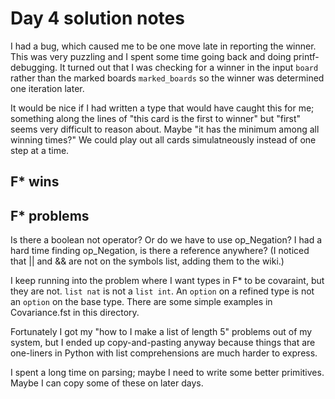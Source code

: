 # Day 4 solution notes

I had a bug, which caused me to be one move late in reporting the winner.  This was very
puzzling and I spent some time going back and doing printf-debugging.  It turned out that
I was checking for a winner in the input `board` rather than the marked boards
`marked_boards` so the winner was determined one iteration later.

It would be nice if I had written a type that would have caught this for me; something along
the lines of "this card is the first to winner" but "first" seems very difficult to reason about.
Maybe "it has the minimum among all winning times?"  We could play out all cards simulatneously
instead of one step at a time.

## F* wins

## F* problems

Is there a boolean not operator?  Or do we have to use op_Negation?  I had a hard time
finding op_Negation, is there a reference anywhere?  (I noticed that || and && are not
on the symbols list, adding them to the wiki.)

I keep running into the problem where I want types in F* to be covaraint, but they are not.
`list nat`  is not a `list int`.  An `option` on a refined type is not an `option` on the base type.
There are some simple examples in Covariance.fst in this directory.

Fortunately I got my "how to I make a list of length 5" problems out of my system, but I ended
up copy-and-pasting anyway because things that are one-liners in Python with list comprehensions
are much harder to express.

I spent a long time on parsing; maybe I need to write some better primitives.  Maybe I can copy
some of these on later days.

